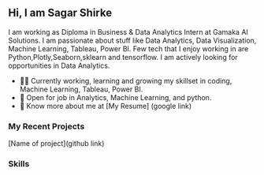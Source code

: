 ## Hi, I am Sagar Shirke
I am working as Diploma in Business & Data Analytics Intern at Gamaka AI Solutions.
 I am passionate about stuff like Data Analytics, Data Visualization, Machine Learning, Tableau, Power BI.
Few tech that I enjoy working in are Python,Plotly,Seaborn,sklearn and tensorflow. I am actively looking for opportunities in Data Analytics.

- 👨‍💻 Currently working, learning and growing  my skillset in coding, Machine Learning, Tableau, Power BI.
- 💼 Open for job in Analytics, Machine Learning, and python.
- 🧑 Know more about me at [My Resume] (google link)

### My Recent Projects
[Name of project](github link)

###  Skills
